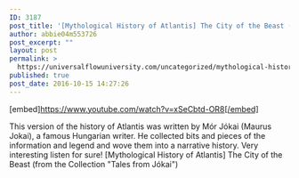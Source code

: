 ```yaml
---
ID: 3187
post_title: '[Mythological History of Atlantis] The City of the Beast (History Audiobook)'
author: abbie04m553726
post_excerpt: ""
layout: post
permalink: >
  https://universalflowuniversity.com/uncategorized/mythological-history-of-atlantis-the-city-of-the-beast-history-audiobook/
published: true
post_date: 2016-10-15 14:27:26
---
```

[embed]https://www.youtube.com/watch?v=xSeCbtd-OR8[/embed]<br>
<p>This version of the history of Atlantis was written by Mór Jókai (Maurus Jokai), a famous Hungarian writer. He collected bits and pieces of the information and legend and wove them into a narrative history. Very interesting listen for sure! 
[Mythological History of Atlantis] The City of the Beast (from the Collection "Tales from Jókai")</p>